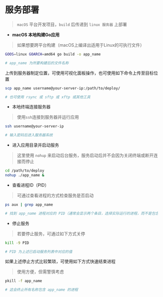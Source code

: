 # 服务部署

> `macOS` 平台开发项目，`build` 后传递到 `linux 服务器` 上部署

- **macOS 本地构建Go应用**
> 如果想要跨平台构建（macOS上编译出适用于Linux的可执行文件）

```sh
GOOS=linux GOARCH=amd64 go build -o app_name

# app_name 为所要构建后的文件名称
```

上传到服务器制定位置，可使用可视化面板操作，也可使用如下命令上传至目标位置

```sh
scp app_name username@your-server-ip:/path/to/deploy/

# 也可使用 rsync 或 sftp 或 xftp 或其他工具
```

- 本地终端连接服务器
> 使用`ssh`连接到服务器并运行应用

```sh
ssh username@your-server-ip

# 输入密码后进入服务器系统
```

- 进入应用目录并启动服务

> 这里使用 `nohup` 来启动后台服务，服务启动后并不会因为关闭终端或断开连接而停止

```sh
cd /path/to/deploy
nohup ./app_name &

```

- 查看进程ID（PID）
> 可通过查看进程的方式检查服务是否启动
```sh
ps aux | grep app_name

# 找到 app_name 进程对应的 PID（通常会显示两个条目，选择实际运行的进程，而不是包含 grep 命令的那一行）
```

- 停止服务

> 若要停止服务，可通过如下方式关停
```sh
kill -9 PID

# PID 为上述已启动服务列表中对应的值
```

如果上述停止方式比较繁琐，可使用如下方式快速结束进程
> 使用方便，但需警慎考虑
```sh
pkill -f app_name

# 这会终止所有名称包含 app_name 的进程
```